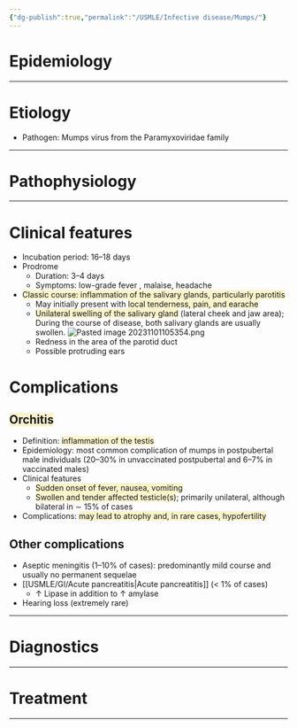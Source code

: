 ```yaml
---
{"dg-publish":true,"permalink":"/USMLE/Infective disease/Mumps/"}
---
```


# Epidemiology


---
# Etiology
- Pathogen: Mumps virus from the Paramyxoviridae family

---
# Pathophysiology


---
# Clinical features
- Incubation period: 16–18 days
- Prodrome
	- Duration: 3–4 days
	- Symptoms: low-grade fever , malaise, headache
- <span style="background:rgba(240, 200, 0, 0.2)">Classic course: inflammation of the salivary glands, particularly parotitis</span>
	- May initially present with <span style="background:rgba(240, 200, 0, 0.2)">local tenderness, pain, and earache</span>
	- <span style="background:rgba(240, 200, 0, 0.2)">Unilateral swelling of the salivary gland</span> (lateral cheek and jaw area); During the course of disease, both salivary glands are usually swollen. ![Pasted image 20231101105354.png](/img/user/appendix/Pasted%20image%2020231101105354.png)
	- Redness in the area of the parotid duct
	- Possible protruding ears
# Complications
## <span style="background:rgba(240, 200, 0, 0.2)">Orchitis</span>
- Definition: <span style="background:rgba(240, 200, 0, 0.2)">inflammation of the testis</span>
- Epidemiology: most common complication of mumps in postpubertal male individuals (20–30% in unvaccinated postpubertal and 6–7% in vaccinated males) 
- Clinical features
	- <span style="background:rgba(240, 200, 0, 0.2)">Sudden onset of fever, nausea, vomiting</span>
	- <span style="background:rgba(240, 200, 0, 0.2)">Swollen and tender affected testicle(s)</span>; primarily unilateral, although bilateral in ∼ 15% of cases
- Complications: <span style="background:rgba(240, 200, 0, 0.2)">may lead to atrophy and, in rare cases, hypofertility</span>
## Other complications
- Aseptic meningitis (1–10% of cases): predominantly mild course and usually no permanent sequelae
- [[USMLE/GI/Acute pancreatitis\|Acute pancreatitis]] (< 1% of cases)
	- ↑ Lipase in addition to ↑ amylase
- Hearing loss (extremely rare)

---
# Diagnostics


---
# Treatment


---
